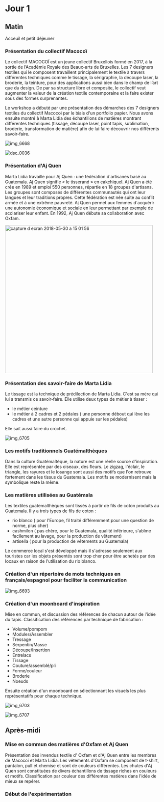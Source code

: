 # Jour 1

## Matin

Acceuil et petit déjeuner

### Présentation du collectif Macocoï 

Le collectif MACOCOÏ est un jeune collectif Bruxellois formé en 2017, à la sortie de l’Académie Royale des Beaux-arts de Bruxelles. Les 7 designers textiles qui le composent travaillent principalement le textile à travers différentes techniques comme le tissage, la sérigraphie, la découpe laser, la broderie, la teinture, pour des applications aussi bien dans le champ de l’art que du design. De par sa structure libre et composite, le collectif veut augmenter la valeur de la création textile contemporaine et la faire exister sous des formes surprenantes.

Le workshop a débuté par une présentation des démarches des 7 designers textiles du collectif Macocoi par le biais d'un portfolio papier.  Nous avons ensuite montré à Marta Lidia des échantillons de matières montrant différentes techniques (tissage, découpe laser, point tapis, sublimation, broderie, transformation de matière) afin de lui faire découvrir nos différents savoir-faire. 

![img_6668](https://user-images.githubusercontent.com/29283755/40687655-ac1839aa-639b-11e8-9843-90afea67f69e.JPG)


![dsc_0036](https://user-images.githubusercontent.com/29283755/40721024-9f26d620-6418-11e8-8341-20c8b71c7212.JPG)


### Présentation d'Aj Quen

Marta Lidia travaille pour Aj Quen : une fédération d'artisanes basé au Guatemala. Aj Quen signifie « le tisserand » en cakchiquel. Aj Quen  a été crée en 1989 et emploi 550 personnes, répartie en 18 groupes d'artisans. Les groupes sont composés de différentes communautés qui ont leur langues et leur traditions propres. Cette fédération est née suite au conflit armée et à une extrême pauvreté. Aj Quen permet aux femmes d'acquérir une autonomie économique et sociale en leur permettant par exemple de scolariser leur enfant. En 1992, Aj Quen débute sa collaboration avec Oxfam.


<img width="482" alt="capture d ecran 2018-05-30 a 15 01 56" src="https://user-images.githubusercontent.com/29283755/40721813-df995b22-641a-11e8-952f-2a0f0b0b3be7.png">


### Présentation des savoir-faire de Marta Lidia

Le tissage est la technique de prédilection de Marta Lidia. C'est sa mère qui lui a transmis ce savoir-faire.
Elle utilise deux types de métier à tisser :
* le métier ceinture
* le métier à  2 cadres et 2 pédales ( une personne débout qui lève les cadres et une autre personne qui appuie sur les pédales)

Elle sait aussi faire du crochet.


![img_6705](https://user-images.githubusercontent.com/29283755/40723195-9ba0e8aa-641e-11e8-9125-908d0b4f55c3.jpg)

 
### Les motifs traditionnels Guatémalthèques

Dans la culture Guatémaltèque, la nature est une réelle source d'inspiration. Elle est représentée par des oiseaux, des fleurs. Le zigzag, l'éclair, le triangle, les rayures et le losange sont aussi des motifs que l'on retrouve fortement dans les tissus du Guatemala. Les motifs se modernisent mais la symbolique reste la même.

### Les matières utilisées au Guatémala

Les textiles guatemalthèques sont tissés à partir de fils de coton produits au Guatemala.
Il y a trois types de fils de coton :
* rio blanco ( pour l'Europe, fil traité différemment pour une question de norme, plus cher)
* cashmilon ( pas chère, pour le Guatemala, qualité inférieure, s'abîme facilement au lavage, pour la production de vêtement)
* artisella ( pour la production de vêtements au Guatemala)

Le commerce local s'est développé mais il s'adresse seulement aux touristes car les objets présentés sont trop cher pour être achetés par des locaux en raison de l'utilisation du rio blanco.



### Création d'un répertoire de mots techniques en français/espagnol pour faciliter la communication

![img_6693](https://user-images.githubusercontent.com/29283755/40724392-3d71cf30-6421-11e8-94a2-5a581d222fd2.JPG)


### Création d'un moonboard d'inspiration


Mise en commun, et discussion des références de chacun autour de l'idée du tapis.
Classification des références par technique de fabrication :

* Volume/pompom
* Modules/Assembler
* Tressage
* Serpentin/Masse
* Découpe/Insertion
* Entrelacs
* Tissage
* Couture/assemblé/pli
* Forme/couleur
* Broderie
* Noeuds

Ensuite création d'un moonboard en sélectionnant les visuels les plus représentatifs pour chaque technique.

![img_6703](https://user-images.githubusercontent.com/29283755/40725061-c0cee0f6-6422-11e8-9755-6c3857baf45f.jpg)

![img_6707](https://user-images.githubusercontent.com/29283755/40725308-5f5e5ff8-6423-11e8-9c41-1075db1a783f.jpg)


## Après-midi

### Mise en commun des matières d'Oxfam et Aj Quen

Présentation des invendus textile d' Oxfam et d'Aj Quen entre les membres de Macocoi et Marta Lidia. Les vêtements d'Oxfam se composent de t-shirt, pantalon, pull et chemise et sont de couleurs différentes. Les chutes d'Aj Quen sont constituées de divers échantillons de tissage riches en couleurs et motifs. 
Classification par couleur des différentes matières dans l'idée de mieux se repérer.

### Début de l'expérimentation













